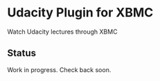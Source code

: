 Udacity Plugin for XBMC
======================

Watch Udacity lectures through XBMC

## Status

Work in progress. Check back soon.
